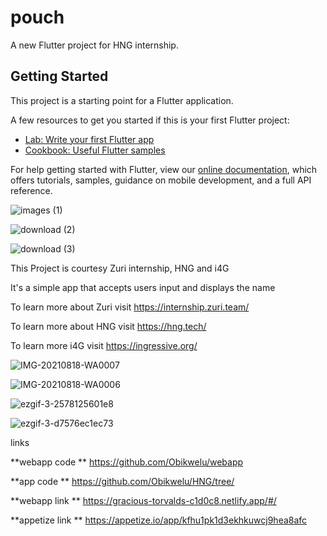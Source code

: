 # pouch

A new Flutter project for HNG internship.

## Getting Started

This project is a starting point for a Flutter application.

A few resources to get you started if this is your first Flutter project:

- [Lab: Write your first Flutter app](https://flutter.dev/docs/get-started/codelab)
- [Cookbook: Useful Flutter samples](https://flutter.dev/docs/cookbook)

For help getting started with Flutter, view our
[online documentation](https://flutter.dev/docs), which offers tutorials,
samples, guidance on mobile development, and a full API reference.

![images (1)](https://user-images.githubusercontent.com/31783214/129866235-8356b076-4456-41c3-ae27-9ced0a7cd6ae.png)

![download (2)](https://user-images.githubusercontent.com/31783214/129866323-389be917-b909-4166-9960-fa5ab271a3d1.png)

![download (3)](https://user-images.githubusercontent.com/31783214/129866547-34372bf6-6b30-44ef-93d4-bad535d55b83.png)


This Project is courtesy Zuri internship, HNG and i4G

It's a simple app that accepts users input and displays the name

To learn more about Zuri visit https://internship.zuri.team/

To learn more about HNG visit https://hng.tech/

To learn more i4G visit https://ingressive.org/


![IMG-20210818-WA0007](https://user-images.githubusercontent.com/31783214/129888251-dbb4f42c-9f6a-4631-864d-a9ee39954583.jpg)



![IMG-20210818-WA0006](https://user-images.githubusercontent.com/31783214/129888277-fa76ecc2-ce63-4e55-abad-e4c85b854329.jpg)


![ezgif-3-2578125601e8](https://user-images.githubusercontent.com/31783214/129898727-1af0f720-ee6b-4c65-914d-c267404485a3.gif)


![ezgif-3-d7576ec1ec73](https://user-images.githubusercontent.com/31783214/129901145-fe0b038c-e672-4f45-90da-f431b130d9c8.gif)



links

**webapp code 
**
https://github.com/Obikwelu/webapp

**app code 
**
https://github.com/Obikwelu/HNG/tree/

**webapp link
**
https://gracious-torvalds-c1d0c8.netlify.app/#/

**appetize link
**
https://appetize.io/app/kfhu1pk1d3ekhkuwcj9hea8afc


